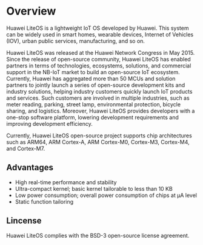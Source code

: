 # Overview<a name="EN-US_TOPIC_0145347223"></a>

Huawei LiteOS is a lightweight IoT OS developed by Huawei. This system can be widely used in smart homes, wearable devices, Internet of Vehicles \(IOV\), urban public services, manufacturing, and so on.

Huawei LiteOS was released at the Huawei Network Congress in May 2015. Since the release of open-source community, Huawei LiteOS has enabled partners in terms of technologies, ecosystems, solutions, and commercial support in the NB-IoT market to build an open-source IoT ecosystem. Currently, Huawei has aggregated more than 50 MCUs and solution partners to jointly launch a series of open-source development kits and industry solutions, helping industry customers quickly launch IoT products and services. Such customers are involved in multiple industries, such as meter reading, parking, street lamp, environmental protection, bicycle sharing, and logistics. Moreover, Huawei LiteOS provides developers with a one-stop software platform, lowering development requirements and improving development efficiency.

Currently, Huawei LiteOS open-source project supports chip architectures such as ARM64, ARM Cortex-A, ARM Cortex-M0, Cortex-M3, Cortex-M4, and Cortex-M7.

## Advantages<a name="s292bc5c8669a44a99328cbed227b8c8e"></a>

-   High real-time performance and stability
-   Ultra-compact kernel; basic kernel tailorable to less than 10 KB
-   Low power consumption; overall power consumption of chips at μA level
-   Static function tailoring

## Lincense<a name="section28361044462"></a>

Huawei LiteOS complies with the BSD-3 open-source license agreement.

